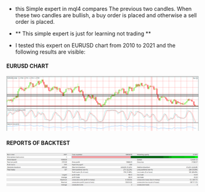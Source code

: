 - this Simple expert in mql4 compares The previous two candles. When these two candles are bullish, a buy order is placed and otherwise a sell order is placed.

- ** This simple expert is just for learning not trading **

- I tested this expert on EURUSD chart from 2010 to 2021 and the following results are visible:

#### EURUSD CHART
![](image/first_Diagram_EURUSD.png)

#### REPORTS OF BACKTEST
![](image/first_Diagram_EURUSD_Report.png)
